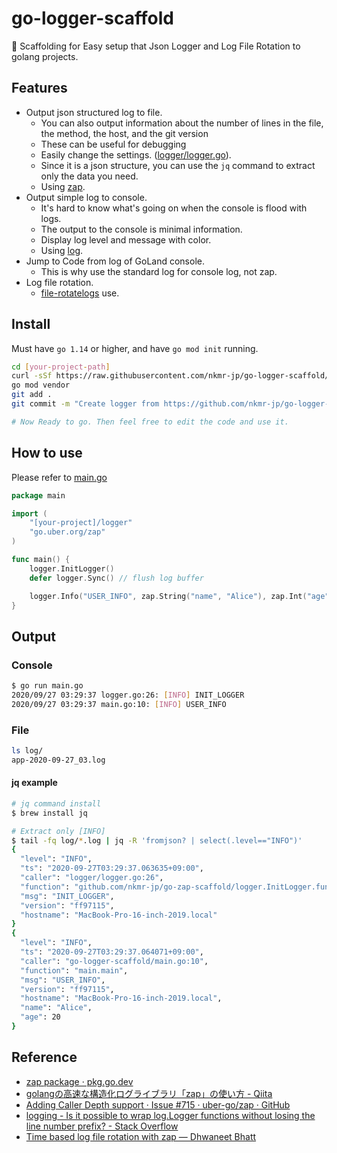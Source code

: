 # go-logger-scaffold

:rocket: Scaffolding for Easy setup that Json Logger and Log File Rotation to golang projects.

## Features
- Output json structured log to file.
  - You can also output information about the number of lines in the file, the method, the host, and the git version
  - These can be useful for debugging
  - Easily change the settings. ([logger/logger.go](https://github.com/nkmr-jp/go-logger-scaffold/blob/master/logger/logger.go#L32)).
  - Since it is a json structure, you can use the `jq` command to extract only the data you need.
  - Using [zap](https://github.com/uber-go/zap).
- Output simple log to console.
  - It's hard to know what's going on when the console is flood with logs.
  - The output to the console is minimal information.
  - Display log level and message with color.
  - Using [log](https://pkg.go.dev/log).
- Jump to Code from log of GoLand console.
  - This is why use the standard log for console log, not zap.
- Log file rotation.
  - [file-rotatelogs](https://github.com/lestrrat-go/file-rotatelogs) use.

## Install

Must have `go 1.14` or higher, and have `go mod init` running.

```sh
cd [your-project-path]
curl -sSf https://raw.githubusercontent.com/nkmr-jp/go-logger-scaffold/master/install.sh | sh
go mod vendor
git add .
git commit -m "Create logger from https://github.com/nkmr-jp/go-logger-scaffold"

# Now Ready to go. Then feel free to edit the code and use it.
```

## How to use
Please refer to [main.go](main.go)

```go
package main

import (
	"[your-project]/logger"
	"go.uber.org/zap"
)

func main() {
	logger.InitLogger()
	defer logger.Sync() // flush log buffer

	logger.Info("USER_INFO", zap.String("name", "Alice"), zap.Int("age", 20))
}
```

## Output

### Console
```sh
$ go run main.go
2020/09/27 03:29:37 logger.go:26: [INFO] INIT_LOGGER
2020/09/27 03:29:37 main.go:10: [INFO] USER_INFO
```

### File

```sh
ls log/
app-2020-09-27_03.log
```

#### jq example

```sh
# jq command install
$ brew install jq

# Extract only [INFO]
$ tail -fq log/*.log | jq -R 'fromjson? | select(.level=="INFO")'
{
  "level": "INFO",
  "ts": "2020-09-27T03:29:37.063635+09:00",
  "caller": "logger/logger.go:26",
  "function": "github.com/nkmr-jp/go-zap-scaffold/logger.InitLogger.func1",
  "msg": "INIT_LOGGER",
  "version": "ff97115",
  "hostname": "MacBook-Pro-16-inch-2019.local"
}
{
  "level": "INFO",
  "ts": "2020-09-27T03:29:37.064071+09:00",
  "caller": "go-logger-scaffold/main.go:10",
  "function": "main.main",
  "msg": "USER_INFO",
  "version": "ff97115",
  "hostname": "MacBook-Pro-16-inch-2019.local",
  "name": "Alice",
  "age": 20
}
```

## Reference
* [zap package · pkg.go.dev](https://pkg.go.dev/go.uber.org/zap)
* [golangの高速な構造化ログライブラリ「zap」の使い方 - Qiita](https://qiita.com/emonuh/items/28dbee9bf2fe51d28153)
* [Adding Caller Depth support · Issue #715 · uber-go/zap · GitHub](https://github.com/uber-go/zap/issues/715)
* [logging - Is it possible to wrap log.Logger functions without losing the line number prefix? - Stack Overflow](https://stackoverflow.com/questions/42762391/is-it-possible-to-wrap-log-logger-functions-without-losing-the-line-number-prefi)
* [Time based log file rotation with zap — Dhwaneet Bhatt](https://dhwaneetbhatt.com/time-based-log-file-rotation-with-zap)
